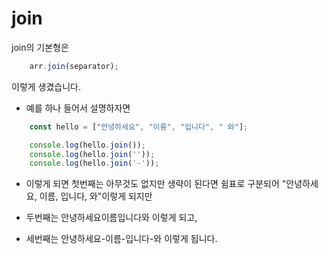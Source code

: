 # join

join의 기본형은 

``` js
    arr.join(separator);
```

이렇게 생겼습니다.

- 예를 하나 들어서 설명하자면 

``` js
    const hello = ["안녕하세요", "이름", "입니다", " 와"];

    console.log(hello.join());
    console.log(hello.join(''));
    console.log(hello.join('-'));

```

- 이렇게 되면 첫번째는 아무것도 없지만 생략이 된다면 쉼표로 구분되어 "안녕하세요, 이름, 입니다, 와"이렇게 되지만

- 두번째는 안녕하세요이름입니다와 이렇게 되고, 

- 세번째는 안녕하세요-이름-입니다-와 이렇게 됩니다.

